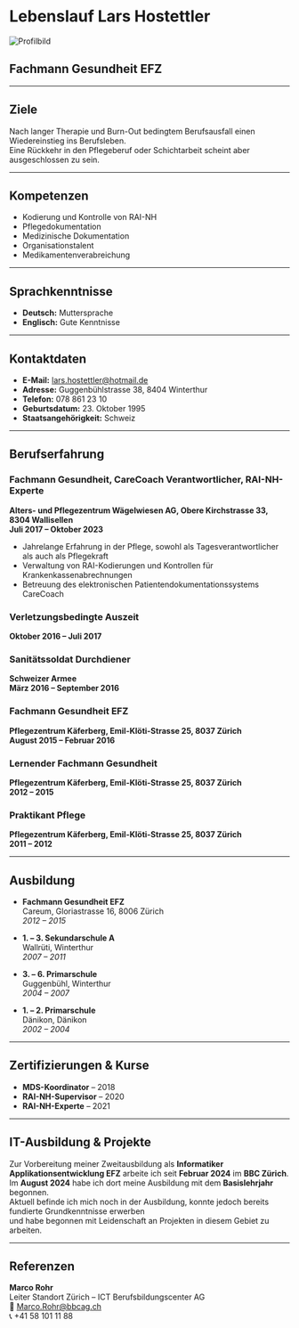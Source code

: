 
# Lebenslauf Lars Hostettler

![Profilbild](./profilbild.jpg)

## Fachmann Gesundheit EFZ

---

## Ziele

Nach langer Therapie und Burn-Out bedingtem Berufsausfall einen Wiedereinstieg ins Berufsleben.  
Eine Rückkehr in den Pflegeberuf oder Schichtarbeit scheint aber ausgeschlossen zu sein.

---

## Kompetenzen

- Kodierung und Kontrolle von RAI-NH  
- Pflegedokumentation  
- Medizinische Dokumentation  
- Organisationstalent  
- Medikamentenverabreichung  

---

## Sprachkenntnisse

- **Deutsch:** Muttersprache  
- **Englisch:** Gute Kenntnisse  

---

## Kontaktdaten

- **E-Mail:** lars.hostettler@hotmail.de  
- **Adresse:** Guggenbühlstrasse 38, 8404 Winterthur  
- **Telefon:** 078 861 23 10  
- **Geburtsdatum:** 23. Oktober 1995  
- **Staatsangehörigkeit:** Schweiz  

---

## Berufserfahrung

### Fachmann Gesundheit, CareCoach Verantwortlicher, RAI-NH-Experte  
**Alters- und Pflegezentrum Wägelwiesen AG, Obere Kirchstrasse 33, 8304 Wallisellen**  
**Juli 2017 – Oktober 2023**  
- Jahrelange Erfahrung in der Pflege, sowohl als Tagesverantwortlicher als auch als Pflegekraft  
- Verwaltung von RAI-Kodierungen und Kontrollen für Krankenkassenabrechnungen  
- Betreuung des elektronischen Patientendokumentationssystems CareCoach  

### Verletzungsbedingte Auszeit  
**Oktober 2016 – Juli 2017**

### Sanitätssoldat Durchdiener  
**Schweizer Armee**  
**März 2016 – September 2016**

### Fachmann Gesundheit EFZ  
**Pflegezentrum Käferberg, Emil-Klöti-Strasse 25, 8037 Zürich**  
**August 2015 – Februar 2016**

### Lernender Fachmann Gesundheit  
**Pflegezentrum Käferberg, Emil-Klöti-Strasse 25, 8037 Zürich**  
**2012 – 2015**

### Praktikant Pflege  
**Pflegezentrum Käferberg, Emil-Klöti-Strasse 25, 8037 Zürich**  
**2011 – 2012**

---

## Ausbildung

- **Fachmann Gesundheit EFZ**  
  Careum, Gloriastrasse 16, 8006 Zürich  
  *2012 – 2015*

- **1. – 3. Sekundarschule A**  
  Wallrüti, Winterthur  
  *2007 – 2011*

- **3. – 6. Primarschule**  
  Guggenbühl, Winterthur  
  *2004 – 2007*

- **1. – 2. Primarschule**  
  Dänikon, Dänikon  
  *2002 – 2004*

---

## Zertifizierungen & Kurse

- **MDS-Koordinator** – 2018  
- **RAI-NH-Supervisor** – 2020  
- **RAI-NH-Experte** – 2021  

---

## IT-Ausbildung & Projekte

Zur Vorbereitung meiner Zweitausbildung als **Informatiker Applikationsentwicklung EFZ** arbeite ich seit **Februar 2024** im **BBC Zürich**.  
Im **August 2024** habe ich dort meine Ausbildung mit dem **Basislehrjahr** begonnen.  
Aktuell befinde ich mich noch in der Ausbildung, konnte jedoch bereits fundierte Grundkenntnisse erwerben  
und habe begonnen mit Leidenschaft an Projekten in diesem Gebiet zu arbeiten.

---

## Referenzen

**Marco Rohr**  
Leiter Standort Zürich – ICT Berufsbildungscenter AG  
📧 Marco.Rohr@bbcag.ch  
📞 +41 58 101 11 88
